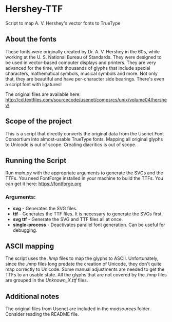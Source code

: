 # Hershey-TTF
Script to map A. V. Hershey's vector fonts to TrueType

## About the fonts
These fonts were originally created by Dr. A. V. Hershey in the 60s, while working at the U. S. National Bureau of Standards. They were designed to be used in vector-based computer displays and printers.
They are very advanced for the time, with thousands of glyphs that include special characters, mathematical symbols, musical symbols and more.
Not only that, they are beautiful and have per-character side bearings. There's even a script font with ligatures!

The original files are available here:
http://cd.textfiles.com/sourcecode/usenet/compsrcs/unix/volume04/hershey/

## Scope of the project
This is a script that directly converts the original data from the Usenet Font Consortium into almost-usable TrueType fonts.
Mapping all original glyphs to Unicode is out of scope.
Creating diacritics is out of scope.

## Running the Script
Run *main.py* with the appropriate arguments to generate the SVGs and the TTFs.
You need FontForge installed in your machine to build the TTFs. You can get it here: https://fontforge.org

### Arguments:
* **svg** - Generates the SVG files.
* **ttf** - Generates the TTF files. It is necessary to generate the SVGs first.
* **svg ttf** - Generate the SVG and TTF files all at once.
* **single-process** - Deactivates parallel font generation. Can be useful for debugging.

## ASCII mapping
The script uses the *.hmp* files to map the glyphs to ASCII. Unfortunately, since the *.hmp* files long predate the creation of Unicode, they don't quite map correctly to Unicode. Some manual adjustments are needed to get the TTFs to an usable state.
All the glyphs that are not covered by the *.hmp* files are grouped in the *Unknown_X.ttf* files.

## Additional notes
The original files from Usenet are included in the *modsources* folder. Consider reading the README file.
